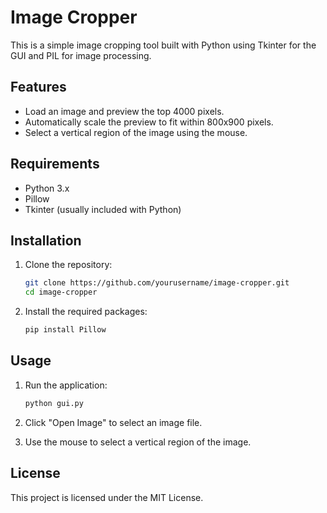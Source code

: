 # Image Cropper

This is a simple image cropping tool built with Python using Tkinter for the GUI and PIL for image processing.

## Features

- Load an image and preview the top 4000 pixels.
- Automatically scale the preview to fit within 800x900 pixels.
- Select a vertical region of the image using the mouse.

## Requirements

- Python 3.x
- Pillow
- Tkinter (usually included with Python)

## Installation

1. Clone the repository:
   ```bash
   git clone https://github.com/yourusername/image-cropper.git
   cd image-cropper
   ```

2. Install the required packages:
   ```bash
   pip install Pillow
   ```

## Usage

1. Run the application:
   ```bash
   python gui.py
   ```

2. Click "Open Image" to select an image file.

3. Use the mouse to select a vertical region of the image.

## License

This project is licensed under the MIT License. 